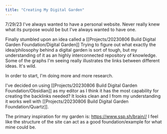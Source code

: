 ```yaml
---
title: "Creating My Digital Garden"
---
```


7/29/23
I've always wanted to have a personal website. Never really knew what its purpose would be but I've always wanted to have one. 

Finally stumbled upon an idea called a [[Projects/20230806 Build Digital Garden Foundation/Digital Garden]]
Trying to figure out what exactly the idea/philosophy behind a digital garden is sort of tough, but my understanding of it as an highly interconnected repository of knowledge. 
Some of the graphs I'm seeing really illustrates the links between different ideas. It's wild. 

In order to start, I'm doing more and more research. 

I've decided on using [[Projects/20230806 Build Digital Garden Foundation/Obsidian]] as my editor as I think it has the most capability for creating the backlinks needed? It looks clean and I from my understanding it works well with [[Projects/20230806 Build Digital Garden Foundation/Quartz]].

The primary inspiration for my garden is: https://www.ssp.sh/brain// 
I feel like the structure of the site can act as a good foundation/example for what mine could be.